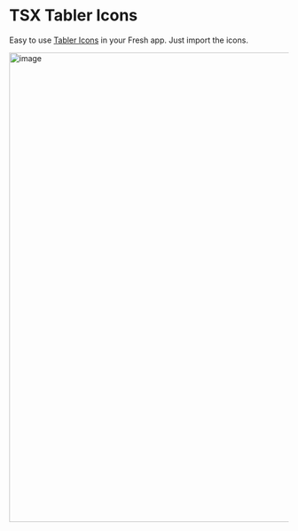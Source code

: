 # TSX Tabler Icons

Easy to use [Tabler Icons](https://tabler-icons.io/) in your Fresh app. Just
import the icons.

<img width="846" alt="image" src="https://user-images.githubusercontent.com/3132889/197344686-b3581da8-01ba-4c81-b61d-95967f768f63.png">
